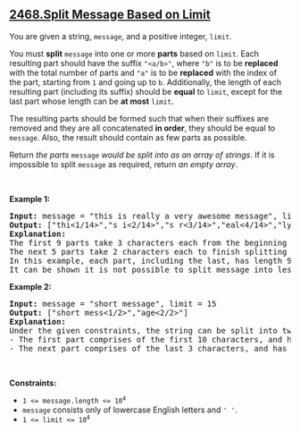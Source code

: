 ## [2468.Split Message Based on Limit](https://leetcode.com/problems/split-message-based-on-limit/)
<p>You are given a string, <code>message</code>, and a positive integer, <code>limit</code>.</p>

<p>You must <strong>split</strong> <code>message</code> into one or more <strong>parts</strong> based on <code>limit</code>. Each resulting part should have the suffix <code>&quot;&lt;a/b&gt;&quot;</code>, where <code>&quot;b&quot;</code> is to be <strong>replaced</strong> with the total number of parts and <code>&quot;a&quot;</code> is to be <strong>replaced</strong> with the index of the part, starting from <code>1</code> and going up to <code>b</code>. Additionally, the length of each resulting part (including its suffix) should be <strong>equal</strong> to <code>limit</code>, except for the last part whose length can be <strong>at most</strong> <code>limit</code>.</p>

<p>The resulting parts should be formed such that when their suffixes are removed and they are all concatenated <strong>in order</strong>, they should be equal to <code>message</code>. Also, the result should contain as few parts as possible.</p>

<p>Return<em> the parts </em><code>message</code><em> would be split into as an array of strings</em>. If it is impossible to split <code>message</code> as required, return<em> an empty array</em>.</p>

<p>&nbsp;</p>
<p><strong class="example">Example 1:</strong></p>

<pre>
<strong>Input:</strong> message = &quot;this is really a very awesome message&quot;, limit = 9
<strong>Output:</strong> [&quot;thi&lt;1/14&gt;&quot;,&quot;s i&lt;2/14&gt;&quot;,&quot;s r&lt;3/14&gt;&quot;,&quot;eal&lt;4/14&gt;&quot;,&quot;ly &lt;5/14&gt;&quot;,&quot;a v&lt;6/14&gt;&quot;,&quot;ery&lt;7/14&gt;&quot;,&quot; aw&lt;8/14&gt;&quot;,&quot;eso&lt;9/14&gt;&quot;,&quot;me&lt;10/14&gt;&quot;,&quot; m&lt;11/14&gt;&quot;,&quot;es&lt;12/14&gt;&quot;,&quot;sa&lt;13/14&gt;&quot;,&quot;ge&lt;14/14&gt;&quot;]
<strong>Explanation:</strong>
The first 9 parts take 3 characters each from the beginning of message.
The next 5 parts take 2 characters each to finish splitting message. 
In this example, each part, including the last, has length 9. 
It can be shown it is not possible to split message into less than 14 parts.
</pre>

<p><strong class="example">Example 2:</strong></p>

<pre>
<strong>Input:</strong> message = &quot;short message&quot;, limit = 15
<strong>Output:</strong> [&quot;short mess&lt;1/2&gt;&quot;,&quot;age&lt;2/2&gt;&quot;]
<strong>Explanation:</strong>
Under the given constraints, the string can be split into two parts: 
- The first part comprises of the first 10 characters, and has a length 15.
- The next part comprises of the last 3 characters, and has a length 8.
</pre>

<p>&nbsp;</p>
<p><strong>Constraints:</strong></p>

<ul>
	<li><code>1 &lt;= message.length &lt;= 10<sup>4</sup></code></li>
	<li><code>message</code> consists only of lowercase English letters and <code>&#39; &#39;</code>.</li>
	<li><code>1 &lt;= limit &lt;= 10<sup>4</sup></code></li>
</ul>
